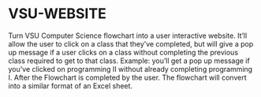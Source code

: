 # VSU-WEBSITE
Turn VSU Computer Science flowchart into a user interactive website. It’ll allow the user to click on a class that they’ve completed, but will give a pop up message if a user clicks on a class without completing the previous class required to get to that class. Example: you’ll get a pop up message if you’ve clicked on programming II without already completing programming I.  After the Flowchart is completed by the user.  The flowchart will convert into a similar format of an Excel sheet.
